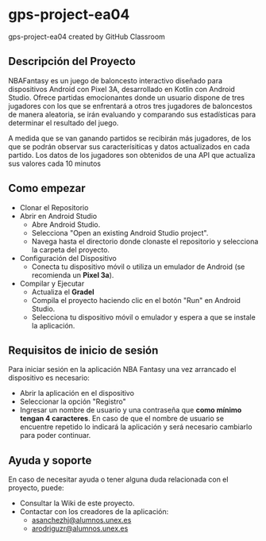 # gps-project-ea04
gps-project-ea04 created by GitHub Classroom

## Descripción del Proyecto
NBAFantasy es un juego de baloncesto interactivo diseñado para dispositivos Android con Pixel 3A, desarrollado en Kotlin con Android Studio. Ofrece partidas emocionantes donde un usuario dispone de tres jugadores con los que se enfrentará a otros tres jugadores de baloncestos de manera aleatoria, se irán evaluando y comparando sus estadísticas para determinar el resultado del juego.

A medida que se van ganando partidos se recibirán más jugadores, de los que se podrán observar sus caracterísiticas y datos actualizados en cada partido. Los datos de los jugadores son obtenidos de una API que actualiza sus valores cada 10 minutos

## Como empezar
* Clonar el Repositorio
* Abrir en Android Studio
  * Abre Android Studio.
  * Selecciona "Open an existing Android Studio project".
  * Navega hasta el directorio donde clonaste el repositorio y selecciona la carpeta del proyecto.
* Configuración del Dispositivo
  * Conecta tu dispositivo móvil o utiliza un emulador de Android (se recomienda un **Pixel 3a**).
* Compilar y Ejecutar
  * Actualiza el **Gradel**
  * Compila el proyecto haciendo clic en el botón "Run" en Android Studio.
  * Selecciona tu dispositivo móvil o emulador y espera a que se instale la aplicación.
    
 ## Requisitos de inicio de sesión
 Para iniciar sesión en la aplicación NBA Fantasy una vez arrancado el dispositivo es necesario:
 * Abrir la aplicación en el dispositivo
 * Seleccionar la opción "Registro"
 * Ingresar un nombre de usuario y una contraseña que **como mínimo tengan 4 caracteres**. En caso de que el nombre de usuario se encuentre repetido lo indicará la aplicación y será necesario cambiarlo para poder continuar.

## Ayuda y soporte
En caso de necesitar ayuda o tener alguna duda relacionada con el proyecto, puede:
* Consultar la Wiki de este proyecto.
* Contactar con los creadores de la aplicación:
  * asanchezhj@alumnos.unex.es
  * arodriguzr@alumnos.unex.es
